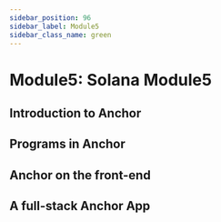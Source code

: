 ```yaml
---
sidebar_position: 96
sidebar_label: Module5
sidebar_class_name: green
---
```


# Module5: Solana Module5

## Introduction to Anchor

## Programs in Anchor

## Anchor on the front-end

## A full-stack Anchor App

